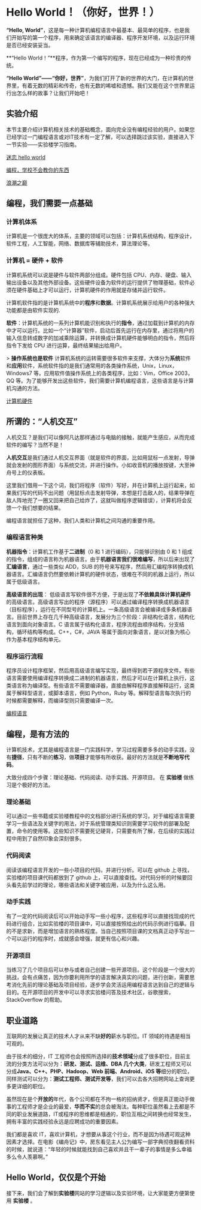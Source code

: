 # Hello World！（你好，世界！）

**“Hello, World”**，这是每一种计算机编程语言中最基本、最简单的程序，也是我们开始写的第一个程序，用来确定该语言的编译器、程序开发环境，以及运行环境是否已经安装妥当。

**“Hello World！”**程序，作为第一个编写的程序，现在已经成为一种珍贵的传统。

**“Hello World”——“你好，世界”**，为我们打开了新的世界的大门，在计算机的世界里，有着无数的精彩和传奇，也有无数的唏嘘和遗憾。我们又能在这个世界里运行出怎么样的故事？让我们开始吧！

## 实验介绍

本节主要介绍计算机相关技术的基础概念，面向完全没有编程经验的用户。如果您已经学过一门编程语言或对IT技术有一定了解，可以选择跳过该实验，直接进入下一节实验——实验楼学习指南。

[迷恋 hello world](http://kb.cnblogs.com/page/73222/)

[编程，学校不会教你的东西](http://v.youku.com/v_show/id_XNTIzNzE2NzQ4.html)

[浪潮之巅](http://yuedu.163.com/source/e5dd241a-122d-4a4a-b5cf-5a2dbe4fa871_4)

## 编程，我们需要一点基础

### 计算机体系
计算机是一个很庞大的体系，主要的领域可以包括：计算机系统结构，程序设计，软件工程，人工智能，网络、数据库等辅助技术，算法理论等。

### 计算机 = 硬件 + 软件

计算机系统可以说是硬件与软件两部分组成。硬件包括 CPU、内存、硬盘、输入输出设备以及其他外部设备。这些硬件设备为软件的运行提供了物理基础，软件必须在硬件基础上才可以运行，计算机硬件的作用就是存储并运行软件。

计算机软件指的是计算机系统中的**程序**和**数据**。计算机系统展示给用户的各种强大功能都是由软件实现的.

**软件**：计算机系统的一系列计算机能识别和执行的**指令**，通过加载到计算机的内存中才可以运行。比如一个“计算器”软件，启动后首先运行在内存里，通过将用户的输入信息转成数字的加减乘除运算，并转换成计算机硬件能够明白的指令，然后将指令下发给 CPU 进行运算，最终结果输出给用户。

&gt; **操作系统也是软件**
计算机系统的运转需要很多软件来支撑，大体分为**系统**软件和**应用**软件，系统软件指的是我们通常用的各类操作系统，Unix，Linux，Windows7 等。应用软件值操作系统上的各类程序，比如：Vim，Office 2003，QQ 等。为了能够开发出这些软件，我们需要计算机编程语言，这些语言是与计算机沟通的方法。

[计算机硬件](http://baike.baidu.com/view/1024731.htm?fr=aladdin)

## 所谓的：“人机交互”
人机交互？是我们可以像阿凡达那样通过与电脑的接触，就能产生感应，从而完成软件的编写？当然不是！

**人机交互**是我们通过人机交互界面（就是软件的界面，比如用鼠标一点发射，导弹就会发射的图形界面）与系统交流，并进行操作。小如收音机的播放按键，大至神舟号上的仪表板。

这里我们借用一下这个词，我们将程序（软件）写好，并在计算机上运行起来，如果我们写的代码不出问题（用鼠标点击发射导弹，本想是打击敌人的，结果导弹在敌人阵地兜了一圈又回来把自己给炸了，这就叫做程序逻辑错误），计算机将会反馈一个我们想要的结果。

编程语言就担任了这种，我们人类和计算机之间沟通的重要作用。

### 编程语言种类

**机器指令**：计算机工作基于**二进制**（0 和 1 进行编码），只能够识别由 0 和 1 组成的指令，组成的语言称为机器语言。由于**机器语言我们很难编写**，所以后来出现了**汇编语言**，通过一些类似 ADD，SUB 的符号来写程序，然后用汇编程序转换成机器语言。汇编语言仍然要依赖计算机的硬件状态，很难在不同的机器上运行，所以属于低级语言。

**高级语言的出现**：
低级语言写软件很不方便，于是出现了**不依赖具体计算机硬件**的高级语言。高级语言写出的程序（源程序）可以通过编译程序转换成机器语言（目标程序），运行在不同型号的计算机上。一条高级语言会被编译成多条机器语言。目前世界上存在几千种高级语言，发展分为三个阶段：非结构化语言，结构化语言到面向对象语言。C 语言属于结构化语言，程序流程由顺序结构，分支结构，循环结构等构成。C++，C#，JAVA 等属于面向对象语言，是以对象为核心作为基本程序结构单元。

### 程序运行流程

程序员设计程序框架，然后用高级语言编写实现，最终得到若干源程序文件。有些语言需要使用编译程序转换成二进制的机器语言，然后才可以在计算机上执行，这类语言称为编译型。有些语言不需要编译器，直接由解释程序直接解释运行，这类属于解释型语言，或脚本语言，例如  Python，Ruby 等。解释型语言每次执行的时候都需要解释，而编译型则只需要编译一次。

[编程语言](http://baike.baidu.com/view/552871.htm?fr=aladdin)

## 编程，是有方法的

计算机技术，尤其是编程语言是一门实践科学，学习过程需要多多的动手实践，没有**捷径**，只有不断的**练习**，做**项目**才能够有所收获。最好的方法就是**不断地写代码**。

大致分成四个步骤：理论基础、代码阅读、动手实践、开源项目。
在 **实验楼** 做练习是个极好的方法。

### 理论基础
可以通过一些书籍或实验楼教程中的文档部分进行系统的学习，对于编程语言需要学习一些语法及关键字的用法，对于系统管理类知识则需要学习软件的部署及配置，命令的使用等。这些知识不需要死记硬背，只需要有所了解，在后续的实践过程中用到了自然印象会深刻很多。

### 代码阅读
阅读该编程语言开发的一些小项目的代码，并进行分析。可以在 github 上寻找，实验楼的项目课代码都放到了 github 上，可以直接查找。对代码分析的时候要回头看先前学过的理论，哪些语法和关键字被应用，以及为什么这么用。

### 动手实践
有了一定的代码阅读后可以开始动手写一些小程序，这些程序可以直接找现成的代码进行组合，比如实验楼的项目课中，可以直接按照给出的代码示例进行临摹。目的不是求新，而是增加语言的熟练程度。当自己按照项目课的文档真正动手写出一个可以运行的程序时，成就感会增强，就更有信心和兴趣。

### 开源项目
当练习了几个项目后可以参与或者自己创建一些开源项目。这个阶段是一个很大的挑战，会有点痛苦，因为你要利用所学的语言解决真实的问题，进行创新，需要思考消化先前的理论基础及项目经验，逐步学会灵活运用编程语言达到自己的逻辑与目的。在开源项目的开发中可以寻求实验楼问答及技术社区，谷歌搜索，StackOverflow 的帮助。

## 职业道路

互联网的发展让真正的技术人才从来不缺**好的**薪水与职位。IT 领域的待遇是相当可观的。

由于技术的细分，IT 工程师也会按照所选择的**技术领域**分成了很多职位，目前主流的分类方法可以分为：**研发、测试、运维、DBA 几个大类**，研发工程师又可以分成**Java、C++、PHP、Hadoop、Web 前端、Android、iOS 等**细分的职位，同样测试可以分为：**测试工程师、测试开发等**，我们可以去各大招聘网站上查询更多更详细的职位。

虽然现在是个**开放的**年代，各个公司都在不拘一格的招纳贤才，但是真正能动手做事的工程师才是企业的最爱，**华而不实**的总会被淘汰。每种职位虽然看上去都是不同的职业发展道路，IT或程序的思维都是相通的，职位互相之间转换也经常发生，拥有丰富的实践经验永远是应聘成功的重要因素。

我们都是喜欢 IT，喜欢计算机，才想要从事这个行业，而不是因为待遇可观这种因素才选择。在电影《编舟记》中，房东看见主人公为编写一部字典彻夜翻看资料的时候，就说道：“年轻的时候就能找到自己喜欢并且干一辈子的事情是多么幸福多么令人羡慕啊。”

## Hello World，仅仅是个开始
接下来，我们会了解到**实验楼**网站的学习逻辑以及实验环境，让大家能更方便第使用 **实验楼**  。

